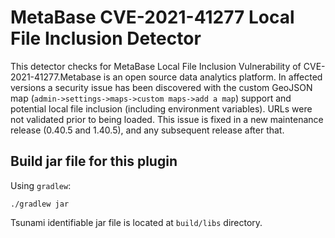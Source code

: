 # MetaBase CVE-2021-41277 Local File Inclusion Detector

This detector checks for MetaBase Local File Inclusion Vulnerability of CVE-2021-41277.Metabase is
an open source data analytics platform. In affected versions a security issue has been discovered
with the custom GeoJSON map (`admin->settings->maps->custom maps->add a map`) support and potential
local file inclusion (including environment variables). URLs were not validated prior to being
loaded. This issue is fixed in a new maintenance release (0.40.5 and 1.40.5), and any subsequent
release after that.

## Build jar file for this plugin

Using `gradlew`:

```shell
./gradlew jar
```

Tsunami identifiable jar file is located at `build/libs` directory.
